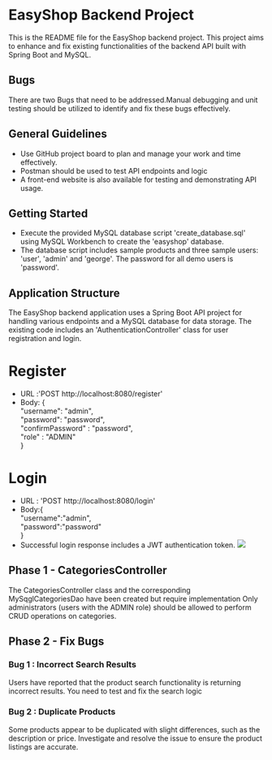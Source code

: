 # EasyShop Backend Project
This is the README file for the EasyShop backend project. This project aims to enhance and fix existing functionalities
of the backend API built with Spring Boot and MySQL.

## Bugs
There are two Bugs that need to be addressed.Manual debugging and unit testing should be utilized to identify and fix these bugs 
effectively.

## General Guidelines
* Use GitHub project board to plan and manage your work and time effectively.
* Postman should be used to test API endpoints and logic
* A front-end website is also available for testing and demonstrating API usage.

## Getting Started
* Execute the provided MySQL database script 'create_database.sql' using MySQL
Workbench to create the 'easyshop' database.
* The database script includes sample products and three sample users: 'user', 'admin' and 'george'. The password for
all demo users is 'password'.

## Application Structure
The EasyShop backend application uses a Spring Boot API project for handling various endpoints and a MySQL database for 
data storage. The existing code includes an 'AuthenticationController' class for user registration and login.

# Register
* URL :'POST http://localhost:8080/register'
* Body: {\
          "username": "admin",\
          "password": "password",\
          "confirmPassword" : "password",\
          "role" : "ADMIN"\
        }

# Login 
* URL : 'POST http://localhost:8080/login'
* Body:{\
"username":"admin",\
"password":"password"\
}
* Successful login response includes a JWT authentication token.
![](C:\LearnToCode_Capstones\token.png)

## Phase 1 - CategoriesController
The CategoriesController class and the corresponding MySqglCategoriesDao have been created but require implementation
 Only administrators (users with the ADMIN role) should be allowed to perform CRUD operations on categories.

## Phase 2 - Fix Bugs
### Bug 1 : Incorrect Search Results
Users have reported that the product search functionality is returning incorrect results. You need to test and
fix the search logic
### Bug 2 : Duplicate Products
Some products appear to be duplicated with slight differences, such as the description or price. Investigate and
resolve the issue to ensure the product listings are accurate.
